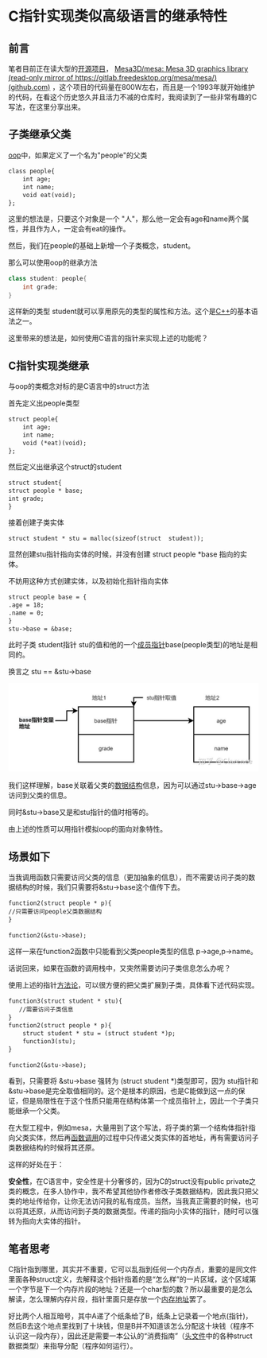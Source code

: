 # C指针实现类似高级语言的继承特性

## 前言

笔者目前正在读大型的[开源项目](https://zhida.zhihu.com/search?content_id=219179065&content_type=Article&match_order=1&q=开源项目&zhida_source=entity)， [Mesa3D/mesa: Mesa 3D graphics library (read-only mirror of https://gitlab.freedesktop.org/mesa/mesa/) (github.com)](https://link.zhihu.com/?target=https%3A//github.com/Mesa3D/mesa) ，这个项目的代码量在800W左右，而且是一个1993年就开始维护的代码，在看这个历史悠久并且活力不减的仓库时，我阅读到了一些非常有趣的C写法，在这里分享出来。

## **子类继承父类**

[oop](https://zhida.zhihu.com/search?content_id=219179065&content_type=Article&match_order=1&q=oop&zhida_source=entity)中，如果定义了一个名为"people"的父类

```text
class people{
    int age;
    int name;
    void eat(void);
};
```

这里的想法是，只要这个对象是一个 "人"，那么他一定会有age和name两个属性，并且作为人，一定会有eat的操作。

然后，我们在people的基础上新增一个子类概念，student。

那么可以使用oop的继承方法

```cpp
class student: people{
    int grade;
}
```

这样新的类型 student就可以享用原先的类型的属性和方法。这个是[C++](https://zhida.zhihu.com/search?content_id=219179065&content_type=Article&match_order=1&q=C%2B%2B&zhida_source=entity)的基本语法之一。

这里带来的想法是，如何使用C语言的指针来实现上述的功能呢？

## C指针实现类继承

与oop的类概念对标的是C语言中的struct方法

首先定义出people类型

```text
struct people{
    int age;
    int name;
    void (*eat)(void);
};
```

然后定义出继承这个struct的student

```text
struct student{
struct people * base;
int grade;
}
```

接着创建子类实体

```text
struct student * stu = malloc(sizeof(struct  student));
```

显然创建stu指针指向实体的时候，并没有创建 struct people *base 指向的实体。

不妨用这种方式创建实体，以及初始化指针指向实体

```text
struct people base = {
.age = 18;
.name = 0;
}
stu->base = &base;
```

此时子类 student指针 stu的值和他的一个[成员指针](https://zhida.zhihu.com/search?content_id=219179065&content_type=Article&match_order=1&q=成员指针&zhida_source=entity)base(people类型)的地址是相同的。

换言之 stu == &stu->base

![img](./assets/v2-8a01026ab75c4de49b02c924415563a0_1440w.jpg)

我们这样理解，base关联着父类的[数据结构](https://zhida.zhihu.com/search?content_id=219179065&content_type=Article&match_order=1&q=数据结构&zhida_source=entity)信息，因为可以通过stu->base->age访问到父类的信息。

同时&stu->base又是和stu指针的值时相等的。

由上述的性质可以用指针模拟oop的面向对象特性。

## 场景如下

当我调用函数只需要访问父类的信息（更加抽象的信息），而不需要访问子类的数据结构的时候，我们只需要将&stu->base这个值传下去。

```text
function2(struct people * p){
//只需要访问people父类数据结构
}

function2(&stu->base);
```

这样一来在function2函数中只能看到父类people类型的信息 p->age,p->name。

话说回来，如果在函数的调用栈中，又突然需要访问子类信息怎么办呢？

使用上述的指针[方法论](https://zhida.zhihu.com/search?content_id=219179065&content_type=Article&match_order=1&q=方法论&zhida_source=entity)，可以很方便的把父类扩展到子类，具体看下述代码实现。

```text
function3(struct student * stu){
   //需要访问子类信息
}
function2(struct people * p){
    struct student * stu = (struct student *)p;
    function3(stu);
}

function2(&stu->base);
```

看到，只需要将 &stu->base 强转为 (struct student *)类型即可，因为 stu指针和&stu->base是完全取值相同的。这个是根本的原因，也是C能做到这一点的保证，但是局限性在于这个性质只能用在结构体第一个成员指针上，因此一个子类只能继承一个父类。

在大型工程中，例如mesa，大量用到了这个写法，将子类的第一个结构体指针指向父类实体，然后再[函数调用](https://zhida.zhihu.com/search?content_id=219179065&content_type=Article&match_order=1&q=函数调用&zhida_source=entity)的过程中只传递父类实体的首地址，再有需要访问子类数据结构的时候将其还原。

这样的好处在于：

**安全性**，在C语言中，安全性是十分奢侈的，因为C的struct没有public private之类的概念，在多人协作中，我不希望其他协作者修改子类数据结构，因此我只把父类的地址传给你，让你无法访问我的私有成员。当然，当我真正需要的时候，也可以将其还原，从而访问到子类的数据类型。传递的指向小实体的指针，随时可以强转为指向大实体的指针。

## **笔者思考**

C指针指到哪里，其实并不重要，它可以乱指到任何一个内存点，重要的是同文件里面各种struct定义，去解释这个指针指着的是“怎么样”的一片区域，这个区域第一个字节是下一个内存片段的地址？还是一个char型的数？所以最重要的是怎么解读，怎么理解内存片段，指针里面只是存放一个[内存地址](https://zhida.zhihu.com/search?content_id=219179065&content_type=Article&match_order=1&q=内存地址&zhida_source=entity)罢了。

好比两个人相互暗号，其中A递了个纸条给了B，纸条上记录着一个地点(指针)，然后B去这个地点里找到了十块钱，但是B并不知道该怎么分配这十块钱（程序不认识这一段内存），因此还是需要一本公认的“消费指南”（[头文件](https://zhida.zhihu.com/search?content_id=219179065&content_type=Article&match_order=1&q=头文件&zhida_source=entity)中的各种struct数据类型）来指导分配（程序如何运行）。

